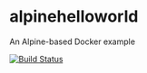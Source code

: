# alpinehelloworld
An Alpine-based Docker example

[![Build Status](http://192.168.56.16:8080/buildStatus/icon?job=alpinehelloworld+2)](http://192.168.56.16:8080/job/alpinehelloworld%202/)
